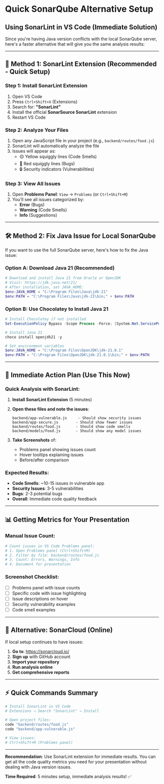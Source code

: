 # Quick SonarQube Alternative Setup
## Using SonarLint in VS Code (Immediate Solution)

Since you're having Java version conflicts with the local SonarQube server, here's a faster alternative that will give you the same analysis results:

---

## 🚀 **Method 1: SonarLint Extension (Recommended - Quick Setup)**

### Step 1: Install SonarLint Extension
1. Open VS Code
2. Press `Ctrl+Shift+X` (Extensions)
3. Search for: **"SonarLint"**
4. Install the official **SonarSource SonarLint** extension
5. Restart VS Code

### Step 2: Analyze Your Files
1. Open any JavaScript file in your project (e.g., `backend/routes/food.js`)
2. SonarLint will automatically analyze the file
3. Issues will appear as:
   - 🟡 Yellow squiggly lines (Code Smells)
   - 🔴 Red squiggly lines (Bugs)
   - 🔒 Security indicators (Vulnerabilities)

### Step 3: View All Issues
1. Open **Problems Panel**: `View` → `Problems` (or `Ctrl+Shift+M`)
2. You'll see all issues categorized by:
   - **Error** (Bugs)
   - **Warning** (Code Smells)
   - **Info** (Suggestions)

---

## 🛠️ **Method 2: Fix Java Issue for Local SonarQube**

If you want to use the full SonarQube server, here's how to fix the Java issue:

### Option A: Download Java 21 (Recommended)
```powershell
# Download and install Java 21 from Oracle or OpenJDK
# Visit: https://jdk.java.net/21/
# After installation, set JAVA_HOME:
$env:JAVA_HOME = "C:\Program Files\Java\jdk-21"
$env:PATH = "C:\Program Files\Java\jdk-21\bin;" + $env:PATH
```

### Option B: Use Chocolatey to Install Java 21
```powershell
# Install Chocolatey if not installed
Set-ExecutionPolicy Bypass -Scope Process -Force; [System.Net.ServicePointManager]::SecurityProtocol = [System.Net.ServicePointManager]::SecurityProtocol -bor 3072; iex ((New-Object System.Net.WebClient).DownloadString('https://community.chocolatey.org/install.ps1'))

# Install Java 21
choco install openjdk21 -y

# Set environment variables
$env:JAVA_HOME = "C:\Program Files\OpenJDK\jdk-21.0.1"
$env:PATH = "C:\Program Files\OpenJDK\jdk-21.0.1\bin;" + $env:PATH
```

---

## 🎯 **Immediate Action Plan (Use This Now)**

### Quick Analysis with SonarLint:

1. **Install SonarLint Extension** (5 minutes)
2. **Open these files and note the issues**:
   ```
   backend/app-vulnerable.js     - Should show security issues
   backend/app-secure.js        - Should show fewer issues  
   backend/routes/food.js       - Should show code smells
   backend/models/Food.js       - Should show any model issues
   ```

3. **Take Screenshots** of:
   - Problems panel showing issues count
   - Hover tooltips explaining issues
   - Before/after comparison

### Expected Results:
- **Code Smells**: ~10-15 issues in vulnerable app
- **Security Issues**: 3-5 vulnerabilities
- **Bugs**: 2-3 potential bugs
- **Overall**: Immediate code quality feedback

---

## 📊 **Getting Metrics for Your Presentation**

### Manual Issue Count:
```powershell
# Count issues in VS Code Problems panel:
# 1. Open Problems panel (Ctrl+Shift+M)
# 2. Filter by file: backend/routes/food.js
# 3. Count: Errors, Warnings, Info
# 4. Document for presentation
```

### Screenshot Checklist:
- [ ] Problems panel with issue counts
- [ ] Specific code with issue highlighting
- [ ] Issue descriptions on hover
- [ ] Security vulnerability examples
- [ ] Code smell examples

---

## 🔧 **Alternative: SonarCloud (Online)**

If local setup continues to have issues:

1. **Go to**: https://sonarcloud.io/
2. **Sign up** with GitHub account
3. **Import your repository**
4. **Run analysis online**
5. **Get comprehensive reports**

---

## ⚡ **Quick Commands Summary**

```powershell
# Install SonarLint in VS Code
# Extensions → Search "SonarLint" → Install

# Open project files:
code "backend/routes/food.js"
code "backend/app-vulnerable.js"

# View issues:
# Ctrl+Shift+M (Problems panel)
```

---

**Recommendation**: Use SonarLint extension for immediate results. You can get all the code quality metrics you need for your presentation without dealing with Java version issues.

**Time Required**: 5 minutes setup, immediate analysis results! ✅